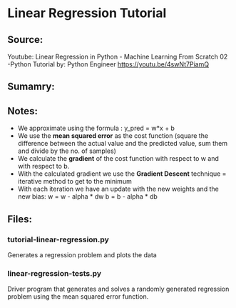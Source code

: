 # Linear Regression Tutorial

## Source:
Youtube: Linear Regression in Python - Machine Learning From Scratch 02 -Python
Tutorial
by: Python Engineer
https://youtu.be/4swNt7PiamQ

## Sumamry:

## Notes:
* We approximate using the formula : y_pred = w\*x + b
* We use the __mean squared error__ as the cost function
(square the difference between the actual value and the predicted value, sum
them and divide by the no. of samples)
* We calculate the __gradient__ of the cost function with respect to w and with
  respect to b. 
* With the calculated gradient we use the __Gradient Descent__ technique = iterative method to get to the minimum
* With each iteration we have an update with the new weights and the new bias:
   w = w - alpha \* dw
   b = b - alpha \* db

## Files:
### tutorial-linear-regression.py
Generates a regression problem and plots the data

### linear-regression-tests.py
Driver program that generates and solves a randomly generated regression problem using the
mean squared error function.
